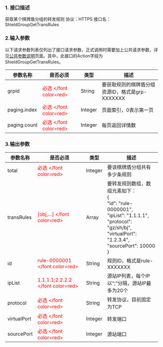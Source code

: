 ### 1. 接口描述
获取某个棋牌盾分组的转发规则
协议：HTTPS 
接口名：ShieldGroupGetTransRules

### 2.输入参数
以下请求参数列表仅列出了接口请求参数，正式调用时需要加上公共请求参数，详见[公共参数说明](http://tce.fsphere.cn/document/product/295/7279)页面。其中，此接口的Action字段为ShieldGroupGetTransRules。

| 参数名称 | 是否必须 | 类型 | 描述 |
|---------|---------|---------|---------|
| grpid | <font color=red> 必选 </font color=red> | String |要获取规则的棋牌盾分组资源ID，格式是grp-XXXXXXX |
| paging.index | <font color=red> 必选 </font color=red> | Integer |页面索引，0表示第一页 |
| paging.count | <font color=red> 必选 </font color=red> | Integer|每页返回详情数 |

### 3.输出参数
| 参数名称 | 是否必须 | 类型 | 描述 |
|---------|---------|---------|---------|
| total | <font color=red> 必选 </font color=red> | Integer |要该棋牌盾分组共有多少条规则 |
| transRules | <font color=red>[obj,…] </font color=red> | Array |要转发规则数组，数组元素如下：<br>{<br>"id": "rule-0000001", <br>"ipList": "1.1.1.1",<br>"protocol": "gz/sh/bj",<br>"virtualPort": "1.2.3.4",<br>"sourcePort": 10000<br>} |
| id | <font color=red> rule-0000001 </font color=red> | String |规则ID，格式是rule-XXXXXXX |
| ipList | <font color=red> 1.1.1.1;2.2.2.2 </font color=red> | String |源站IP列表，每个IP以“;”分隔，源站IP最多为20个 |
| protocol | <font color=red> 必选 </font color=red> | String |转发协议，目前固定为TCP |
| virtualPort | <font color=red> 必选 </font color=red> | Integer | 转发端口 |
| sourcePort | <font color=red> 必选 </font color=red> | Integer |源站端口 |
